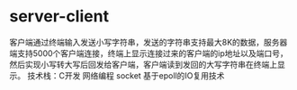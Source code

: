 # server-client
客户端通过终端输入发送小写字符串，发送的字符串支持最大8K的数据，服务器端支持5000个客户端连接，终端上显示连接过来的客户端的ip地址以及端口号，然后实现小写转大写后回发给客户端，客户端读到发回的大写字符串在终端上显示。
技术栈：C开发  网络编程  socket  基于epoll的IO复用技术
